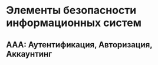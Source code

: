 # Элементы безопасности информационных систем

## ААА: Аутентификация, Авторизация, Аккаунтинг



















































